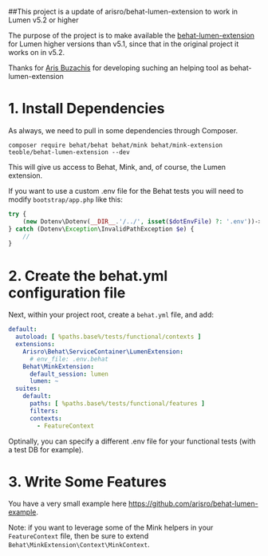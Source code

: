 ##This project is a update of arisro/behat-lumen-extension to work in Lumen v5.2 or higher

The purpose of the project is to make available the [behat-lumen-extension](https://github.com/arisro/behat-lumen-extension
) for Lumen higher versions than v5.1, since that in the original project it works on in v5.2.

Thanks for [Aris Buzachis](https://github.com/arisro) for developing suching an helping tool as behat-lumen-extension 

# 1. Install Dependencies

As always, we need to pull in some dependencies through Composer.

    composer require behat/behat behat/mink behat/mink-extension teoble/behat-lumen-extension --dev

This will give us access to Behat, Mink, and, of course, the Lumen extension.

If you want to use a custom .env file for the Behat tests you will need to modify `bootstrap/app.php` like this:

```php
try {
    (new Dotenv\Dotenv(__DIR__.'/../', isset($dotEnvFile) ?: '.env'))->load();
} catch (Dotenv\Exception\InvalidPathException $e) {
    //
}
```

# 2. Create the behat.yml configuration file

Next, within your project root, create a `behat.yml` file, and add:

```yml
default:
  autoload: [ %paths.base%/tests/functional/contexts ]
  extensions:
    Arisro\Behat\ServiceContainer\LumenExtension:
      # env_file: .env.behat
    Behat\MinkExtension:
      default_session: lumen
      lumen: ~
  suites:
    default:
      paths: [ %paths.base%/tests/functional/features ]
      filters:
      contexts:
        - FeatureContext
```

Optinally, you can specify a different .env file for your functional tests (with a test DB for example).

# 3. Write Some Features

You have a very small example here https://github.com/arisro/behat-lumen-example.

Note: if you want to leverage some of the Mink helpers in your `FeatureContext` file, then be sure to extend `Behat\MinkExtension\Context\MinkContext`.
